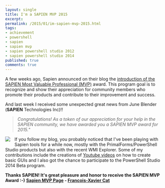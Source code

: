 ```yaml
---
layout: single
title: I'm a SAPIEN MVP 2015
excerpt: 
permalink: /2015/01/im-sapien-mvp-2015.html
tags: 
- achievement
- powershell
- sapien
- sapien mvp
- sapien powershell studio 2012
- sapien powershell studio 2014
published: true
comments: true
---
```



A few weeks ago, Sapien announced on their blog the <a href="http://www.sapien.com/blog/2015/01/06/sapien-mvp-program/" target="_blank">introduction of the SAPIEN Most Valuable Professional (MVP)</a> award. This program goal is to recognize and show their appreciation for community members who promote their products and contribute to their improvement and success.

And last week I received some unexpected great news from June Blender (<b>SAPIEN</b> Technologies Inc)!!

> <i>Congratulations! As a token of our appreciation for your help in the SAPIEN community, we have awarded you a SAPIEN MVP award for 2015.</i>"

<a href="{{ site.url }}/images/2015/20150118_I%27m_a_SAPIEN_MVP_2015/Final_Sapien_MVP_logo_2015_150res__685519664__-159x263.png" imageanchor="1" style="clear: left; float: left; margin-bottom: 1em; margin-right: 1em;"><img border="0" src="{{ site.url }}/images/2015/20150118_I%27m_a_SAPIEN_MVP_2015/Final_Sapien_MVP_logo_2015_150res__685519664__-159x263.png" /></a>
If you follow my blog, you probably noticed that I've been playing with Sapien tools for a while now, mostly with the PrimalForms/PowerShell Studio products but also with the recent WMI Explorer. Some of my contributions include the creations of <a href="https://www.youtube.com/watch?v=UeYGapCK78g" target="_blank">Youtube videos</a> on how to create basic GUIs and I also got the chance to participate to the PowerShell Studio 2014 Beta program.

<b>Thanks SAPIEN! It's great pleasure and honor to receive the SAPIEN MVP Award :-)</b>
<b>
</b><b><a href="http://sapien.com/company/mvp" target="_blank">Sapien MVP Page</a> - </b><b><a href="http://sapien.com/company/mvp/13/Francois-Xavier_Cat" target="_blank">Francois-Xavier Cat</a></b>